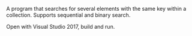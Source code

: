 A program that searches for several elements with the same key 
within a collection. Supports sequential and binary search.

Open with Visual Studio 2017, build and run.